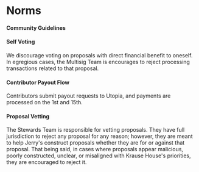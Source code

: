 # Norms
#### Community Guidelines

#### Self Voting
We discourage voting on proposals with direct financial benefit to oneself.  In egregious cases, the Multisig Team is encourages to reject processing transactions related to that proposal.

#### Contributor Payout Flow
Contributors submit payout requests to Utopia, and payments are processed on the 1st and 15th.

#### Proposal Vetting
The Stewards Team is responsible for vetting proposals.  They have full jurisdiction to reject any proposal for any reason; however, they are meant to help Jerry's construct proposals whether they are for or against that proposal.  That being said, in cases where proposals appear malicious, poorly constructed, unclear, or misaligned with Krause House's priorities, they are encouraged to reject it.
